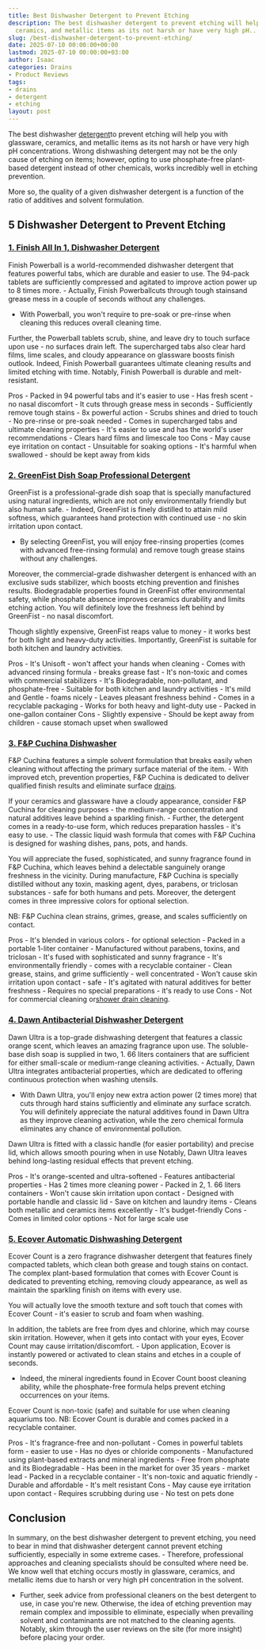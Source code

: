 ```yaml
---
title: Best Dishwasher Detergent to Prevent Etching
description: The best dishwasher detergent to prevent etching will help you with glassware,
  ceramics, and metallic items as its not harsh or have very high pH...
slug: /best-dishwasher-detergent-to-prevent-etching/
date: 2025-07-10 00:00:00+00:00
lastmod: 2025-07-10 00:00:00+03:00
author: Isaac
categories: Drains
- Product Reviews
tags:
- drains
- detergent
- etching
layout: post
---
```

The best dishwasher [detergent](https://pestpolicy.com/best-dishwasher-detergent/)to prevent etching will help you with glassware, ceramics, and metallic items as its not harsh or have very high pH concentrations. Wrong dishwashing detergent may not be the only cause of etching on items; however, opting to use phosphate-free plant-based detergent instead of other chemicals, works incredibly well in etching prevention.

More so, the quality of a given dishwasher detergent is a function of the ratio of additives and solvent formulation.

##  5 Dishwasher Detergent to Prevent Etching

###  [1. Finish All In 1, Dishwasher Detergent](https://www.amazon.com/dp/B06XX33G82/?tag=p-policy-20)

Finish Powerball is a world-recommended dishwasher detergent that features powerful tabs, which are durable and easier to use. The 94-pack tablets are sufficiently compressed and agitated to improve action power up to 8 times more. - Actually, Finish Powerballcuts through tough stainsand grease mess in a couple of seconds without any challenges.

- With Powerball, you won't require to pre-soak or pre-rinse when cleaning this reduces overall cleaning time.

Further, the Powerball tablets scrub, shine, and leave dry to touch surface upon use - no surfaces drain left. The supercharged tabs also clear hard films, lime scales, and cloudy appearance on glassware boosts finish outlook. Indeed, Finish Powerball guarantees ultimate cleaning results and limited etching with time. Notably, Finish Powerball is durable and melt-resistant.

Pros - Packed in 94 powerful tabs and it's easier to use - Has fresh scent - no nasal discomfort - It cuts through grease mess in seconds - Sufficiently remove tough stains - 8x powerful action - Scrubs shines and dried to touch - No pre-rinse or pre-soak needed - Comes in supercharged tabs and ultimate cleaning properties - It's easier to use and has the world's user recommendations - Clears hard films and limescale too Cons - May cause eye irritation on contact - Unsuitable for soaking options - It's harmful when swallowed - should be kept away from kids

###  [2. GreenFist Dish Soap Professional Detergent](https://www.amazon.com/dp/B076X8CBX1/?tag=p-policy-20)

GreenFist is a professional-grade dish soap that is specially manufactured using natural ingredients, which are not only environmentally friendly but also human safe. - Indeed, GreenFist is finely distilled to attain mild softness, which guarantees hand protection with continued use - no skin irritation upon contact.

- By selecting GreenFist, you will enjoy free-rinsing properties (comes with advanced free-rinsing formula) and remove tough grease stains without any challenges.

Moreover, the commercial-grade dishwasher detergent is enhanced with an exclusive suds stabilizer, which boosts etching prevention and finishes results. Biodegradable properties found in GreenFist offer environmental safety, while phosphate absence improves ceramics durability and limits etching action. You will definitely love the freshness left behind by GreenFist - no nasal discomfort.

Though slightly expensive, GreenFist reaps value to money - it works best for both light and heavy-duty activities. Importantly, GreenFist is suitable for both kitchen and laundry activities.

Pros - It's Unisoft - won't affect your hands when cleaning - Comes with advanced rinsing formula - breaks grease fast - It's non-toxic and comes with commercial stabilizers - It's Biodegradable, non-pollutant, and phosphate-free - Suitable for both kitchen and laundry activities - It's mild and Gentle - foams nicely - Leaves pleasant freshness behind - Comes in a recyclable packaging - Works for both heavy and light-duty use - Packed in one-gallon container Cons - Slightly expensive - Should be kept away from children - cause stomach upset when swallowed

###  [3. F&P Cuchina Dishwasher](https://www.amazon.com/dp/B07V1WVTB6/?tag=p-policy-20)

F&P Cuchina features a simple solvent formulation that breaks easily when cleaning without affecting the primary surface material of the item. - With improved etch, prevention properties, F&P Cuchina is dedicated to deliver qualified finish results and eliminate surface [drains](https://pestpolicy.com/best-car-wash-soap/).

If your ceramics and glassware have a cloudy appearance, consider F&P Cuchina for cleaning purposes - the medium-range concentration and natural additives leave behind a sparkling finish. - Further, the detergent comes in a ready-to-use form, which reduces preparation hassles - it's easy to use. - The classic liquid wash formula that comes with F&P Cuchina is designed for washing dishes, pans, pots, and hands.

You will appreciate the fused, sophisticated, and sunny fragrance found in F&P Cuchina, which leaves behind a delectable sanguinely orange freshness in the vicinity. During manufacture, F&P Cuchina is specially distilled without any toxin, masking agent, dyes, parabens, or triclosan substances - safe for both humans and pets. Moreover, the detergent comes in three impressive colors for optional selection.

NB: F&P Cuchina clean strains, grimes, grease, and scales sufficiently on contact.

Pros - It's blended in various colors - for optional selection - Packed in a portable 1-liter container - Manufactured without parabens, toxins, and triclosan - It's fused with sophisticated and sunny fragrance - It's environmentally friendly - comes with a recyclable container - Clean grease, stains, and grime sufficiently - well concentrated - Won't cause skin irritation upon contact - safe - It's agitated with natural additives for better freshness - Requires no special preparations - it's ready to use Cons - Not for commercial cleaning or[shower drain cleaning](https://pestpolicy.com/best-shower-drain-cleaner/).

###  [4. Dawn Antibacterial Dishwasher Detergent](https://www.amazon.com/dp/B07FYVKGSR/?tag=p-policy-20)

Dawn Ultra is a top-grade dishwashing detergent that features a classic orange scent, which leaves an amazing fragrance upon use. The soluble-base dish soap is supplied in two, 1. 66 liters containers that are sufficient for either small-scale or medium-range cleaning activities. - Actually, Dawn Ultra integrates antibacterial properties, which are dedicated to offering continuous protection when washing utensils.

- With Dawn Ultra, you'll enjoy new extra action power (2 times more) that cuts through hard stains sufficiently and eliminate any surface scratch. You will definitely appreciate the natural additives found in Dawn Ultra as they improve cleaning activation, while the zero chemical formula eliminates any chance of environmental pollution.

Dawn Ultra is fitted with a classic handle (for easier portability) and precise lid, which allows smooth pouring when in use Notably, Dawn Ultra leaves behind long-lasting residual effects that prevent etching.

Pros - It's orange-scented and ultra-softened - Features antibacterial properties - Has 2 times more cleaning power - Packed in 2, 1. 66 liters containers - Won't cause skin irritation upon contact - Designed with portable handle and classic lid - Save on kitchen and laundry items - Cleans both metallic and ceramics items excellently - It's budget-friendly Cons - Comes in limited color options - Not for large scale use

###  [5. Ecover Automatic Dishwashing Detergent](https://www.amazon.com/dp/B0080L99GC/?tag=p-policy-20)

Ecover Count is a zero fragrance dishwasher detergent that features finely compacted tablets, which clean both grease and tough stains on contact. The complex plant-based formulation that comes with Ecover Count is dedicated to preventing etching, removing cloudy appearance, as well as maintain the sparkling finish on items with every use.

You will actually love the smooth texture and soft touch that comes with Ecover Count - it's easier to scrub and foam when washing.

In addition, the tablets are free from dyes and chlorine, which may course skin irritation. However, when it gets into contact with your eyes, Ecover Count may cause irritation/discomfort. - Upon application, Ecover is instantly powered or activated to clean stains and etches in a couple of seconds.

- Indeed, the mineral ingredients found in Ecover Count boost cleaning ability, while the phosphate-free formula helps prevent etching occurrences on your items.

Ecover Count is non-toxic (safe) and suitable for use when cleaning aquariums too. NB: Ecover Count is durable and comes packed in a recyclable container.

Pros - It's fragrance-free and non-pollutant - Comes in powerful tablets form - easier to use - Has no dyes or chloride components - Manufactured using plant-based extracts and mineral ingredients - Free from phosphate and its Biodegradable - Has been in the market for over 35 years - market lead - Packed in a recyclable container - It's non-toxic and aquatic friendly - Durable and affordable - It's melt resistant Cons - May cause eye irritation upon contact - Requires scrubbing during use - No test on pets done

##  Conclusion

In summary, on the best dishwasher detergent to prevent etching, you need to bear in mind that dishwasher detergent cannot prevent etching sufficiently, especially in some extreme cases. - Therefore, professional approaches and cleaning specialists should be consulted where need be. We know well that etching occurs mostly in glassware, ceramics, and metallic items due to harsh or very high pH concentration in the solvent.

- Further, seek advice from professional cleaners on the best detergent to use, in case you're new. Otherwise, the idea of etching prevention may remain complex and impossible to eliminate, especially when prevailing solvent and contaminants are not matched to the cleaning agents. Notably, skim through the user reviews on the site (for more insight) before placing your order.